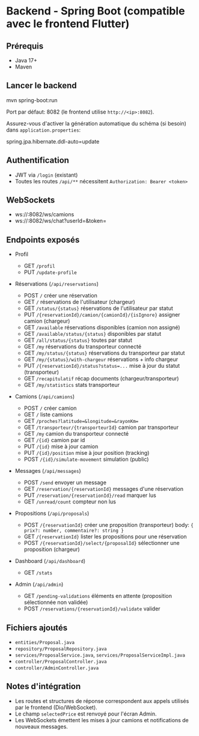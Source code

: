 # Backend - Spring Boot (compatible avec le frontend Flutter)

## Prérequis
- Java 17+
- Maven

## Lancer le backend

mvn spring-boot:run

Port par défaut: 8082 (le frontend utilise `http://<ip>:8082`).

Assurez-vous d'activer la génération automatique du schéma (si besoin) dans `application.properties`:

spring.jpa.hibernate.ddl-auto=update

## Authentification
- JWT via `/login` (existant)
- Toutes les routes `/api/**` nécessitent `Authorization: Bearer <token>`

## WebSockets
- ws://<host>:8082/ws/camions
- ws://<host>:8082/ws/chat?userId=<id>&token=<jwt>

## Endpoints exposés

- Profil
  - GET `/profil`
  - PUT `/update-profile`

- Réservations (`/api/reservations`)
  - POST `/` créer une réservation
  - GET `/` réservations de l'utilisateur (chargeur)
  - GET `/status/{status}` réservations de l'utilisateur par statut
  - PUT `/{reservationId}/camion/{camionId}/{isIgnore}` assigner camion (chargeur)
  - GET `/available` réservations disponibles (camion non assigné)
  - GET `/available/status/{status}` disponibles par statut
  - GET `/all/status/{status}` toutes par statut
  - GET `/my` réservations du transporteur connecté
  - GET `/my/status/{status}` réservations du transporteur par statut
  - GET `/my/{status}/with-chargeur` réservations + info chargeur
  - PUT `/{reservationId}/status?status=...` mise à jour du statut (transporteur)
  - GET `/recapitulatif` récap documents (chargeur/transporteur)
  - GET `/my/statistics` stats transporteur

- Camions (`/api/camions`)
  - POST `/` créer camion
  - GET `/` liste camions
  - GET `/proches?latitude=&longitude=&rayonKm=`
  - GET `/transporteur/{transporteurId}` camion par transporteur
  - GET `/my` camion du transporteur connecté
  - GET `/{id}` camion par id
  - PUT `/{id}` mise à jour camion
  - PUT `/{id}/position` mise à jour position (tracking)
  - POST `/{id}/simulate-movement` simulation (public)

- Messages (`/api/messages`)
  - POST `/send` envoyer un message
  - GET `/reservation/{reservationId}` messages d'une réservation
  - PUT `/reservation/{reservationId}/read` marquer lus
  - GET `/unread/count` compteur non lus

- Propositions (`/api/proposals`)
  - POST `/{reservationId}` créer une proposition (transporteur) body: `{ prix?: number, commentaire?: string }`
  - GET `/{reservationId}` lister les propositions pour une réservation
  - POST `/{reservationId}/select/{proposalId}` sélectionner une proposition (chargeur)

- Dashboard (`/api/dashboard`)
  - GET `/stats`

- Admin (`/api/admin`)
  - GET `/pending-validations` éléments en attente (proposition sélectionnée non validée)
  - POST `/reservations/{reservationId}/validate` valider

## Fichiers ajoutés
- `entities/Proposal.java`
- `repository/ProposalRepository.java`
- `services/ProposalService.java`, `services/ProposalServiceImpl.java`
- `controller/ProposalController.java`
- `controller/AdminController.java`

## Notes d'intégration
- Les routes et structures de réponse correspondent aux appels utilisés par le frontend (Dio/WebSocket).
- Le champ `selectedPrice` est renvoyé pour l'écran Admin.
- Les WebSockets émettent les mises à jour camions et notifications de nouveaux messages.
